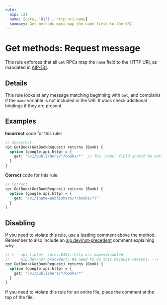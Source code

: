 ```yaml
---
rule:
  aip: 131
  name: [core, '0131', http-uri-name]
  summary: Get methods must map the name field to the URI.
---
```


# Get methods: Request message

This rule enforces that all `Get` RPCs map the `name` field to the HTTP URI, as
mandated in [AIP-131][].

## Details

This rule looks at any message matching beginning with `Get`, and complains if
the `name` variable is not included in the URI. It _does_ check additional
bindings if they are present.

## Examples

**Incorrect** code for this rule:

```proto
// Incorrect.
rpc GetBook(GetBookRequest) returns (Book) {
  option (google.api.http) = {
    get: "/v1/publishers/*/books/*"  // The `name` field should be extracted.
  }
}
```

**Correct** code for this rule:

```proto
// Correct.
rpc GetBook(GetBookRequest) returns (Book) {
  option (google.api.http) = {
    get: "/v1/{name=publishers/*/books/*}"
  }
}
```

## Disabling

If you need to violate this rule, use a leading comment above the method.
Remember to also include an [aip.dev/not-precedent][] comment explaining why.

```proto
// (-- api-linter: core::0131::http-uri-name=disabled
//     aip.dev/not-precedent: We need to do this because reasons. --)
rpc GetBook(GetBookRequest) returns (Book) {
  option (google.api.http) = {
    get: "/v1/publishers/*/books/*"
  }
}
```

If you need to violate this rule for an entire file, place the comment at the
top of the file.

[aip-131]: https://aip.dev/131
[aip.dev/not-precedent]: https://aip.dev/not-precedent
